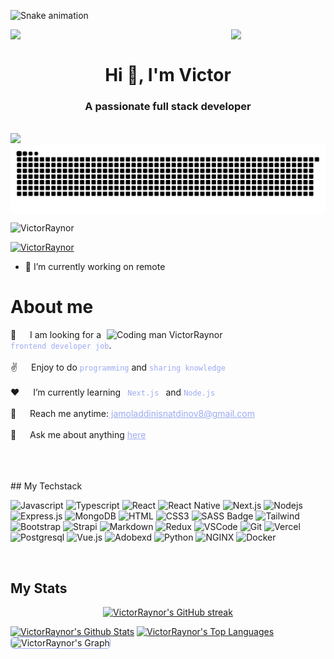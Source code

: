 
 
  ![Snake animation](https://github.com/VictorRaynor/VictorRaynor/blob/output/dist/github-contribution-grid-snake.svg)
 



<div>
<img align="left" src="https://user-images.githubusercontent.com/65187002/144930161-2f783401-8d27-4fdf-a2f7-cc0ba32f1f1f.gif" width="30%" style="display:inline;"><img align="right" src="https://user-images.githubusercontent.com/65187002/144930161-2f783401-8d27-4fdf-a2f7-cc0ba32f1f1f.gif" width="30%" style="display:inline;">
<br>
<h1 align="center">Hi 👋, I'm Victor</h1>
<h3 align="center">A passionate full stack developer</h3>
<br>

</div>

<img src="https://readme-typing-svg.herokuapp.com/?lines=Senior%20Web%20and%20Mobile%20developer;Mid-level%20AI%20developer;Honest%20Blockchain%20developer&font=Pacifico&center=true&width=650&height=120&color=58a6ff&vCenter=true&size=45%22">
<img align="center" src="https://raw.githubusercontent.com/plexpt/plexpt/snake/github-snake.svg">
<p align="left"> <img src="https://komarev.com/ghpvc/?username=VictorRaynor&label=Profile%20views&color=0e75b6&style=flat" alt="VictorRaynor" /> </p>

<p align="left"> <a href="https://github.com/ryo-ma/github-profile-trophy"><img src="https://github-profile-trophy.vercel.app/?username=VictorRaynor" alt="VictorRaynor" /></a> </p>

- 🔭 I’m currently working on remote

# About me

<p>
 <img align="right" width="350" src="./animation.gif" alt="Coding man VictorRaynor" />
👯 &emsp; I am looking for a <code style="color:#9DAAF2"> frontend developer job</code>.<br/><br/>
✌️ &emsp; Enjoy to do <code style="color:#9DAAF2">programming</code> and <code style="color:#9DAAF2">sharing knowledge</code> <br/><br/>
❤️ &emsp; I’m currently learning <code style="color:#9DAAF2"> Next.js </code> and <code style="color:#9DAAF2">Node.js</code><br/><br/>
📧 &emsp; Reach me anytime:<a style="color:#9DAAF2" href="mailto=jamoladdinisnatdinov8@gmail.com"> jamoladdinisnatdinov8@gmail.com</a><br/><br/>
💬 &emsp; Ask me about anything <a style="color:#9DAAF2" href="https://github.com/VictorRaynor/VictorRaynor/issues">here</a>

</p>

<br/>
<br/>
<br/>
## My Techstack

![Javascript](https://img.shields.io/badge/Javascript-09131B?style=for-the-badge&logo=javascript)
![Typescript](https://img.shields.io/badge/Typescript-09131B?style=for-the-badge&logo=typescript)
![React](https://img.shields.io/badge/-React-09131B?style=for-the-badge&logo=react&logoColor=61DBFB)
![React Native](https://img.shields.io/badge/React_Native-09131B?style=for-the-badge&logo=react&logoColor=61DAFB)
![Next.js](https://img.shields.io/badge/next.js-09131B?style=for-the-badge&logo=nextdotjs&logoColor=white)
![Nodejs](https://img.shields.io/badge/Nodejs-09131B?style=for-the-badge&logo=node.js&logoColor=3C873A)
![Express.js](https://img.shields.io/badge/Express.js-09131B?style=for-the-badge&logo=express&logoColor=white)
![MongoDB](https://img.shields.io/badge/MongoDB-09131B?style=for-the-badge&logo=mongodb)
![HTML](https://img.shields.io/badge/HTML5-09131B?style=for-the-badge&logo=html5)
![CSS3](https://img.shields.io/badge/CSS3-09131B?style=for-the-badge&logo=css3&logoColor=1572B6)
![SASS Badge](https://img.shields.io/badge/Sass-09131B?style=for-the-badge&logo=sass)
![Tailwind](https://img.shields.io/badge/Tailwind_CSS-09131B?style=for-the-badge&logo=tailwindcss&)
![Bootstrap](https://img.shields.io/badge/Bootstrap-09131B?style=for-the-badge&logo=bootstrap)
![Strapi](https://img.shields.io/badge/strapi-09131B?style=for-the-badge&logo=strapi&logoColor=4945FF)
![Markdown](https://img.shields.io/badge/Markdown-09131B?style=for-the-badge&logo=markdown&logoColor=white)
![Redux](https://img.shields.io/badge/Redux-09131B?style=for-the-badge&logo=redux&logoColor=764ABC)
![VSCode](https://img.shields.io/badge/Visual_Studio-09131B?style=for-the-badge&logo=visual%20studio&logoColor=005BA4)
![Git](https://img.shields.io/badge/Git-09131B?style=for-the-badge&logo=git)
![Vercel](https://img.shields.io/badge/Vercel-09131B?style=for-the-badge&logo=Vercel&logoColor=white)
![Postgresql](https://img.shields.io/badge/Postgresql-09131B?style=for-the-badge&logo=Postgresql&logoColor=31648C)
![Vue.js](https://img.shields.io/badge/Vue.js-09131B?style=for-the-badge&logo=Vue.js&logoColor=3FB17F)
![Adobexd](https://img.shields.io/badge/Adobexd-09131B?style=for-the-badge&logo=Adobexd&logoColor=FF61F6)
![Python](https://img.shields.io/badge/Python-09131B?style=for-the-badge&logo=Python&logoColor=FFDD54)
![NGINX](https://img.shields.io/badge/NGINX-09131B?style=for-the-badge&logo=NGINX&logoColor=009400)
![Docker](https://img.shields.io/badge/Docker-09131B?style=for-the-badge&logo=Docker&logoColor=119AD4)

<br/>

## My Stats

<p align="center">
  <a href="https://github.com/VictorRaynor" >
    <img src="https://github-readme-streak-stats.herokuapp.com/?user=VictorRaynor&theme=codeSTACKr&border=9DAAF2" alt="VictorRaynor's GitHub streak"/>
  </a>
</p>


<a> 
    <a href="https://github.com/VictorRaynor"><img alt="VictorRaynor's Github Stats" src="https://denvercoder1-github-readme-stats.vercel.app/api?username=VictorRaynor&show_icons=true&count_private=true&border_color=9DAAF2&bg_color=09131B&title_color=FF652F&icon_color=F8D866&text_color=FFFFFF" height="192px" width="49.5%"/></a>
  <a href="https://github.com/VictorRaynor"><img alt="VictorRaynor's Top Languages" src="https://denvercoder1-github-readme-stats.vercel.app/api/top-langs/?username=VictorRaynor&langs_count=8&layout=compact&border_color=9DAAF2&bg_color=09131B&text_color=FFFFFF&title_color=FF652F&icon_color=F8D866" height="192px" width="49.5%"/></a>
  <br/>
</a>

<!-- ![VictorRaynor's Graph](https://github-readme-activity-graph.vercel.app/graph?username=VictorRaynor&custom_title=VictorRaynor's%20GitHub%20Activity%20Graph&bg_color=0D1117&color=9DAAF2&line=9DAAF2&point=9DAAF2&area_color=FFFFFF&title_color=FFFFFF&area=true) -->
<img src="https://github-readme-activity-graph.vercel.app/graph?username=VictorRaynor&custom_title=VictorRaynor's%20GitHub%20Activity%20Graph&bg_color=09131B&color=9DAAF2&line=FF652F&point=9DAAF2&area_color=FF652F&title_color=FF652F&area=true" alt="VictorRaynor's Graph" style="border: 1px solid #9DAAF2; border-radius: 6px;" />
